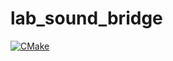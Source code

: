 # lab_sound_bridge
[![CMake](https://github.com/xioxin/lab_sound_bridge/actions/workflows/cmake.yml/badge.svg)](https://github.com/xioxin/lab_sound_bridge/actions/workflows/cmake.yml)
